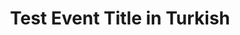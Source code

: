 ---
type: phd-thesis-defense
title: Test Event Title in Turkish
name: Elon Musk
datetime: 2025-08-03T10:00:00
duration: 2h
location: Almanya
---
